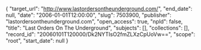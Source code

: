 {
  "target_url": "http://www.lastordersontheunderground.com/", 
  "end_date": null, 
  "date": "2006-01-01T12:00:00", 
  "slug": 7503900, 
  "publisher": "lastordersontheunderground.com", 
  "open_access": true, 
  "npld": false, 
  "title": "Last Orders On The Underground", 
  "subjects": [], 
  "collections": [], 
  "record_id": "20060101T120000/Dk2NYTIsO2fmZLXzCpUoVw==", 
  "scope": "root", 
  "start_date": null
}

